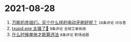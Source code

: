 # 2021-08-28

1. [万能的彦祖们，买个什么样的电动牙刷好呢？](https://www.v2ex.com/t/798459) `16条评论` `问与答`
1. [txupd.exe 太骚了🐶](https://www.v2ex.com/t/798463) `9条评论` `全球工单系统`
1. [什么时候单休才能算违法](https://www.v2ex.com/t/798462) `8条评论` `职场话题`
